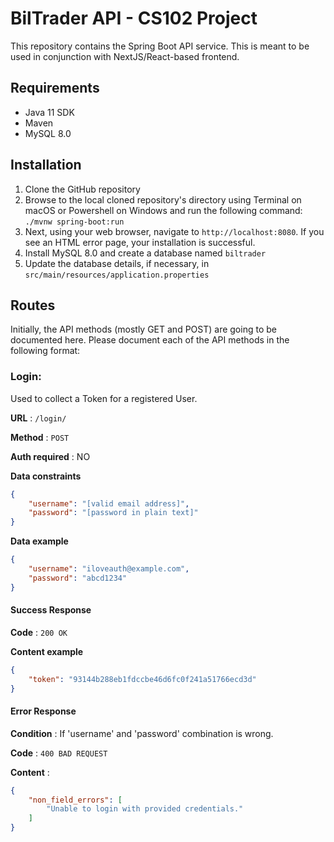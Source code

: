 # BilTrader API - CS102 Project
This repository contains the Spring Boot API service. This is meant to be used in conjunction with NextJS/React-based frontend.

## Requirements
- Java 11 SDK
- Maven
- MySQL 8.0

## Installation
1. Clone the GitHub repository
2. Browse to the local cloned repository's directory using Terminal on macOS or Powershell on Windows and run the following command: `./mvnw spring-boot:run`
3. Next, using your web browser, navigate to `http://localhost:8080`. If you see an HTML error page, your installation is successful.
4. Install MySQL 8.0 and create a database named `biltrader`
5. Update the database details, if necessary, in `src/main/resources/application.properties`

## Routes
Initially, the API methods (mostly GET and POST) are going to be documented here. Please document each of the API methods in the following format:

### Login:

Used to collect a Token for a registered User.

**URL** : `/login/`

**Method** : `POST`

**Auth required** : NO

**Data constraints**

```json
{
    "username": "[valid email address]",
    "password": "[password in plain text]"
}
```

**Data example**

```json
{
    "username": "iloveauth@example.com",
    "password": "abcd1234"
}
```

#### Success Response

**Code** : `200 OK`

**Content example**

```json
{
    "token": "93144b288eb1fdccbe46d6fc0f241a51766ecd3d"
}
```

#### Error Response

**Condition** : If 'username' and 'password' combination is wrong.

**Code** : `400 BAD REQUEST`

**Content** :

```json
{
    "non_field_errors": [
        "Unable to login with provided credentials."
    ]
}
```
